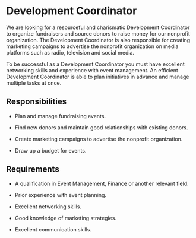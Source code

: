 # Development Coordinator

We are looking for a resourceful and charismatic Development Coordinator to organize fundraisers and source donors to raise money for our nonprofit organization. The Development Coordinator is also responsible for creating marketing campaigns to advertise the nonprofit organization on media platforms such as radio, television and social media.

To be successful as a Development Coordinator you must have excellent networking skills and experience with event management. An efficient Development Coordinator is able to plan initiatives in advance and manage multiple tasks at once.

## Responsibilities

* Plan and manage fundraising events.

* Find new donors and maintain good relationships with existing donors.

* Create marketing campaigns to advertise the nonprofit organization.

* Draw up a budget for events.

## Requirements

* A qualification in Event Management, Finance or another relevant field.

* Prior experience with event planning.

* Excellent networking skills.

* Good knowledge of marketing strategies.

* Excellent communication skills.

